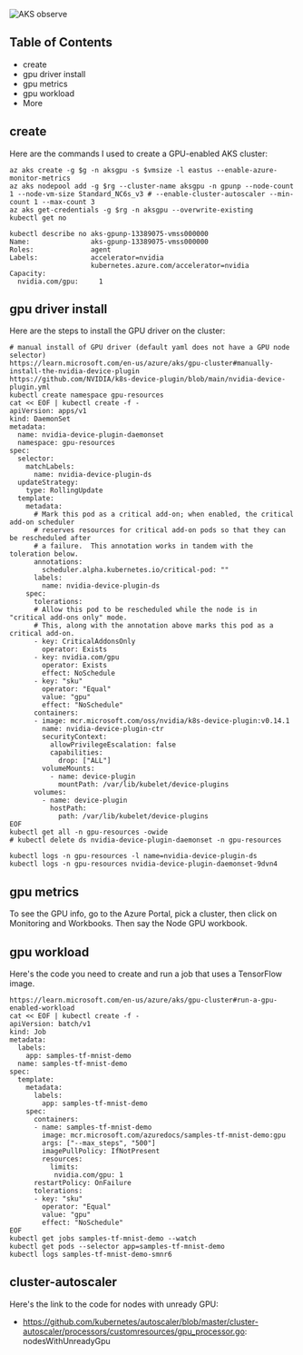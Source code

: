 ![AKS observe](https://learn.microsoft.com/en-us/azure/media/index/kubernetes-services.svg)

## Table of Contents

- create
- gpu driver install
- gpu metrics
- gpu workload
- More

## create

Here are the commands I used to create a GPU-enabled AKS cluster:

```
az aks create -g $g -n aksgpu -s $vmsize -l eastus --enable-azure-monitor-metrics
az aks nodepool add -g $rg --cluster-name aksgpu -n gpunp --node-count 1 --node-vm-size Standard_NC6s_v3 # --enable-cluster-autoscaler --min-count 1 --max-count 3
az aks get-credentials -g $rg -n aksgpu --overwrite-existing
kubectl get no

kubectl describe no aks-gpunp-13389075-vmss000000
Name:               aks-gpunp-13389075-vmss000000
Roles:              agent
Labels:             accelerator=nvidia
                    kubernetes.azure.com/accelerator=nvidia
Capacity:
  nvidia.com/gpu:     1
```
  
## gpu driver install

Here are the steps to install the GPU driver on the cluster:

```
# manual install of GPU driver (default yaml does not have a GPU node selector)
https://learn.microsoft.com/en-us/azure/aks/gpu-cluster#manually-install-the-nvidia-device-plugin
https://github.com/NVIDIA/k8s-device-plugin/blob/main/nvidia-device-plugin.yml
kubectl create namespace gpu-resources
cat << EOF | kubectl create -f -
apiVersion: apps/v1
kind: DaemonSet
metadata:
  name: nvidia-device-plugin-daemonset
  namespace: gpu-resources
spec:
  selector:
    matchLabels:
      name: nvidia-device-plugin-ds
  updateStrategy:
    type: RollingUpdate
  template:
    metadata:
      # Mark this pod as a critical add-on; when enabled, the critical add-on scheduler
      # reserves resources for critical add-on pods so that they can be rescheduled after
      # a failure.  This annotation works in tandem with the toleration below.
      annotations:
        scheduler.alpha.kubernetes.io/critical-pod: ""
      labels:
        name: nvidia-device-plugin-ds
    spec:
      tolerations:
      # Allow this pod to be rescheduled while the node is in "critical add-ons only" mode.
      # This, along with the annotation above marks this pod as a critical add-on.
      - key: CriticalAddonsOnly
        operator: Exists
      - key: nvidia.com/gpu
        operator: Exists
        effect: NoSchedule
      - key: "sku"
        operator: "Equal"
        value: "gpu"
        effect: "NoSchedule"
      containers:
      - image: mcr.microsoft.com/oss/nvidia/k8s-device-plugin:v0.14.1
        name: nvidia-device-plugin-ctr
        securityContext:
          allowPrivilegeEscalation: false
          capabilities:
            drop: ["ALL"]
        volumeMounts:
          - name: device-plugin
            mountPath: /var/lib/kubelet/device-plugins
      volumes:
        - name: device-plugin
          hostPath:
            path: /var/lib/kubelet/device-plugins
EOF
kubectl get all -n gpu-resources -owide
# kubectl delete ds nvidia-device-plugin-daemonset -n gpu-resources

kubectl logs -n gpu-resources -l name=nvidia-device-plugin-ds
kubectl logs -n gpu-resources nvidia-device-plugin-daemonset-9dvn4
```

## gpu metrics

To see the GPU info, go to the Azure Portal, pick a cluster, then click on Monitoring and Workbooks. Then say the Node GPU workbook.

## gpu workload

Here's the code you need to create and run a job that uses a TensorFlow image.

```
https://learn.microsoft.com/en-us/azure/aks/gpu-cluster#run-a-gpu-enabled-workload
cat << EOF | kubectl create -f -
apiVersion: batch/v1
kind: Job
metadata:
  labels:
    app: samples-tf-mnist-demo
  name: samples-tf-mnist-demo
spec:
  template:
    metadata:
      labels:
        app: samples-tf-mnist-demo
    spec:
      containers:
      - name: samples-tf-mnist-demo
        image: mcr.microsoft.com/azuredocs/samples-tf-mnist-demo:gpu
        args: ["--max_steps", "500"]
        imagePullPolicy: IfNotPresent
        resources:
          limits:
           nvidia.com/gpu: 1
      restartPolicy: OnFailure
      tolerations:
      - key: "sku"
        operator: "Equal"
        value: "gpu"
        effect: "NoSchedule"
EOF
kubectl get jobs samples-tf-mnist-demo --watch
kubectl get pods --selector app=samples-tf-mnist-demo
kubectl logs samples-tf-mnist-demo-smnr6
```

## cluster-autoscaler

Here's the link to the code for nodes with unready GPU:

- https://github.com/kubernetes/autoscaler/blob/master/cluster-autoscaler/processors/customresources/gpu_processor.go: nodesWithUnreadyGpu
